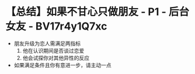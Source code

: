 # 【总结】如果不甘心只做朋友 - P1 - 后台女友 - BV17r4y1Q7xc

-   朋友升级为恋人需满足两指标
    1.  他在认识期间是否谈过恋爱
    2.  他会试探你对其他异性的反应
-   如果满足条件且你有意进一步，请主动一点